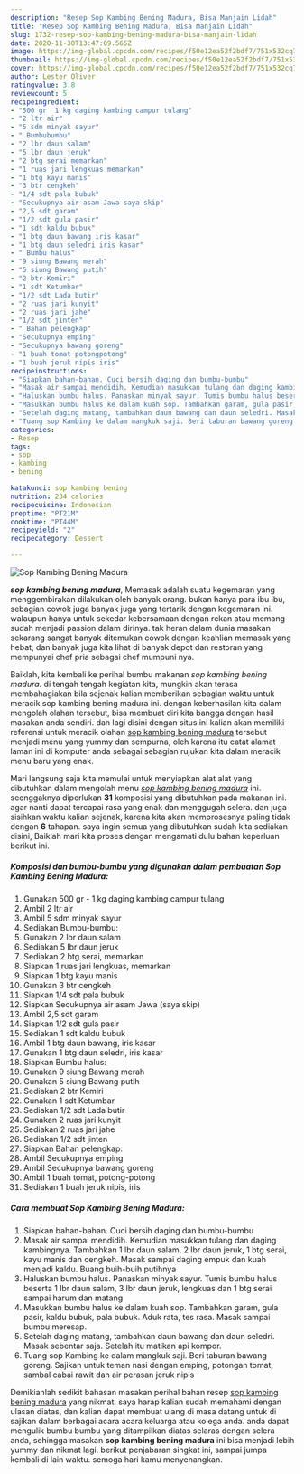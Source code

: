 ```yaml
---
description: "Resep Sop Kambing Bening Madura, Bisa Manjain Lidah"
title: "Resep Sop Kambing Bening Madura, Bisa Manjain Lidah"
slug: 1732-resep-sop-kambing-bening-madura-bisa-manjain-lidah
date: 2020-11-30T13:47:09.565Z
image: https://img-global.cpcdn.com/recipes/f50e12ea52f2bdf7/751x532cq70/sop-kambing-bening-madura-foto-resep-utama.jpg
thumbnail: https://img-global.cpcdn.com/recipes/f50e12ea52f2bdf7/751x532cq70/sop-kambing-bening-madura-foto-resep-utama.jpg
cover: https://img-global.cpcdn.com/recipes/f50e12ea52f2bdf7/751x532cq70/sop-kambing-bening-madura-foto-resep-utama.jpg
author: Lester Oliver
ratingvalue: 3.8
reviewcount: 5
recipeingredient:
- "500 gr  1 kg daging kambing campur tulang"
- "2 ltr air"
- "5 sdm minyak sayur"
- " Bumbubumbu"
- "2 lbr daun salam"
- "5 lbr daun jeruk"
- "2 btg serai memarkan"
- "1 ruas jari lengkuas memarkan"
- "1 btg kayu manis"
- "3 btr cengkeh"
- "1/4 sdt pala bubuk"
- "Secukupnya air asam Jawa saya skip"
- "2,5 sdt garam"
- "1/2 sdt gula pasir"
- "1 sdt kaldu bubuk"
- "1 btg daun bawang iris kasar"
- "1 btg daun seledri iris kasar"
- " Bumbu halus"
- "9 siung Bawang merah"
- "5 siung Bawang putih"
- "2 btr Kemiri"
- "1 sdt Ketumbar"
- "1/2 sdt Lada butir"
- "2 ruas jari kunyit"
- "2 ruas jari jahe"
- "1/2 sdt jinten"
- " Bahan pelengkap"
- "Secukupnya emping"
- "Secukupnya bawang goreng"
- "1 buah tomat potongpotong"
- "1 buah jeruk nipis iris"
recipeinstructions:
- "Siapkan bahan-bahan. Cuci bersih daging dan bumbu-bumbu"
- "Masak air sampai mendidih. Kemudian masukkan tulang dan daging kambingnya. Tambahkan 1 lbr daun salam, 2 lbr daun jeruk, 1 btg serai, kayu manis dan cengkeh. Masak sampai daging empuk dan kuah menjadi kaldu. Buang buih-buih putihnya"
- "Haluskan bumbu halus. Panaskan minyak sayur. Tumis bumbu halus beserta 1 lbr daun salam, 3 lbr daun jeruk, lengkuas dan 1 btg serai sampai harum dan matang"
- "Masukkan bumbu halus ke dalam kuah sop. Tambahkan garam, gula pasir, kaldu bubuk, pala bubuk. Aduk rata, tes rasa. Masak sampai bumbu meresap."
- "Setelah daging matang, tambahkan daun bawang dan daun seledri. Masak sebentar saja. Setelah itu matikan api kompor."
- "Tuang sop Kambing ke dalam mangkuk saji. Beri taburan bawang goreng. Sajikan untuk teman nasi dengan emping, potongan tomat, sambal cabai rawit dan air perasan jeruk nipis"
categories:
- Resep
tags:
- sop
- kambing
- bening

katakunci: sop kambing bening 
nutrition: 234 calories
recipecuisine: Indonesian
preptime: "PT21M"
cooktime: "PT44M"
recipeyield: "2"
recipecategory: Dessert

---
```



![Sop Kambing Bening Madura](https://img-global.cpcdn.com/recipes/f50e12ea52f2bdf7/751x532cq70/sop-kambing-bening-madura-foto-resep-utama.jpg)

<b><i>sop kambing bening madura</i></b>, Memasak adalah suatu kegemaran yang menggembirakan dilakukan oleh banyak orang. bukan hanya para ibu ibu, sebagian cowok juga banyak juga yang tertarik dengan kegemaran ini. walaupun hanya untuk sekedar kebersamaan dengan rekan atau memang sudah menjadi passion dalam dirinya. tak heran dalam dunia masakan sekarang sangat banyak ditemukan cowok dengan keahlian memasak yang hebat, dan banyak juga kita lihat di banyak depot dan restoran yang mempunyai chef pria sebagai chef mumpuni nya.

Baiklah, kita kembali ke perihal bumbu makanan <i>sop kambing bening madura</i>. di tengah tengah kegiatan kita, mungkin akan terasa membahagiakan bila sejenak kalian memberikan sebagian waktu untuk meracik sop kambing bening madura ini. dengan keberhasilan kita dalam mengolah olahan tersebut, bisa membuat diri kita bangga dengan hasil masakan anda sendiri. dan lagi disini dengan situs ini kalian akan memiliki referensi untuk meracik olahan <u>sop kambing bening madura</u> tersebut menjadi menu yang yummy dan sempurna, oleh karena itu catat alamat laman ini di komputer anda sebagai sebagian rujukan kita dalam meracik menu baru yang enak.




Mari langsung saja kita memulai untuk menyiapkan alat alat yang dibutuhkan dalam mengolah menu <u><i>sop kambing bening madura</i></u> ini. seenggaknya diperlukan <b>31</b> komposisi yang dibutuhkan pada makanan ini. agar nanti dapat tercapai rasa yang enak dan menggugah selera. dan juga sisihkan waktu kalian sejenak, karena kita akan memprosesnya paling tidak dengan <b>6</b> tahapan. saya ingin semua yang dibutuhkan sudah kita sediakan disini, Baiklah mari kita proses dengan mengamati dulu bahan keperluan berikut ini.

<!--inarticleads1-->

##### Komposisi dan bumbu-bumbu yang digunakan dalam pembuatan Sop Kambing Bening Madura:

1. Gunakan 500 gr - 1 kg daging kambing campur tulang
1. Ambil 2 ltr air
1. Ambil 5 sdm minyak sayur
1. Sediakan  Bumbu-bumbu:
1. Gunakan 2 lbr daun salam
1. Sediakan 5 lbr daun jeruk
1. Sediakan 2 btg serai, memarkan
1. Siapkan 1 ruas jari lengkuas, memarkan
1. Siapkan 1 btg kayu manis
1. Gunakan 3 btr cengkeh
1. Siapkan 1/4 sdt pala bubuk
1. Siapkan Secukupnya air asam Jawa (saya skip)
1. Ambil 2,5 sdt garam
1. Siapkan 1/2 sdt gula pasir
1. Sediakan 1 sdt kaldu bubuk
1. Ambil 1 btg daun bawang, iris kasar
1. Gunakan 1 btg daun seledri, iris kasar
1. Siapkan  Bumbu halus:
1. Gunakan 9 siung Bawang merah
1. Gunakan 5 siung Bawang putih
1. Sediakan 2 btr Kemiri
1. Gunakan 1 sdt Ketumbar
1. Sediakan 1/2 sdt Lada butir
1. Gunakan 2 ruas jari kunyit
1. Sediakan 2 ruas jari jahe
1. Sediakan 1/2 sdt jinten
1. Siapkan  Bahan pelengkap:
1. Ambil Secukupnya emping
1. Ambil Secukupnya bawang goreng
1. Ambil 1 buah tomat, potong-potong
1. Sediakan 1 buah jeruk nipis, iris




<!--inarticleads2-->

##### Cara membuat Sop Kambing Bening Madura:

1. Siapkan bahan-bahan. Cuci bersih daging dan bumbu-bumbu
1. Masak air sampai mendidih. Kemudian masukkan tulang dan daging kambingnya. Tambahkan 1 lbr daun salam, 2 lbr daun jeruk, 1 btg serai, kayu manis dan cengkeh. Masak sampai daging empuk dan kuah menjadi kaldu. Buang buih-buih putihnya
1. Haluskan bumbu halus. Panaskan minyak sayur. Tumis bumbu halus beserta 1 lbr daun salam, 3 lbr daun jeruk, lengkuas dan 1 btg serai sampai harum dan matang
1. Masukkan bumbu halus ke dalam kuah sop. Tambahkan garam, gula pasir, kaldu bubuk, pala bubuk. Aduk rata, tes rasa. Masak sampai bumbu meresap.
1. Setelah daging matang, tambahkan daun bawang dan daun seledri. Masak sebentar saja. Setelah itu matikan api kompor.
1. Tuang sop Kambing ke dalam mangkuk saji. Beri taburan bawang goreng. Sajikan untuk teman nasi dengan emping, potongan tomat, sambal cabai rawit dan air perasan jeruk nipis




Demikianlah sedikit bahasan masakan perihal bahan resep <u>sop kambing bening madura</u> yang nikmat. saya harap kalian sudah memahami dengan ulasan diatas, dan kalian dapat membuat ulang di masa datang untuk di sajikan dalam berbagai acara acara keluarga atau kolega anda. anda dapat mengulik bumbu bumbu yang ditampilkan diatas selaras dengan selera anda, sehingga masakan <b>sop kambing bening madura</b> ini bisa menjadi lebih yummy dan nikmat lagi. berikut penjabaran singkat ini, sampai jumpa kembali di lain waktu. semoga hari kamu menyenangkan.
